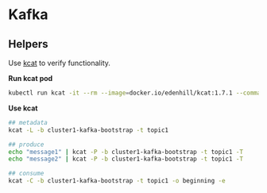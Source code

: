 # Kafka

## Helpers

Use [kcat](https://github.com/edenhill/kcat) to verify functionality.

**Run kcat pod**

```bash
kubectl run kcat -it --rm --image=docker.io/edenhill/kcat:1.7.1 --command -- sh
```

**Use kcat**

```bash
## metadata
kcat -L -b cluster1-kafka-bootstrap -t topic1

## produce
echo "message1" | kcat -P -b cluster1-kafka-bootstrap -t topic1 -T
echo "message2" | kcat -P -b cluster1-kafka-bootstrap -t topic1 -T

## consume
kcat -C -b cluster1-kafka-bootstrap -t topic1 -o beginning -e 
```
